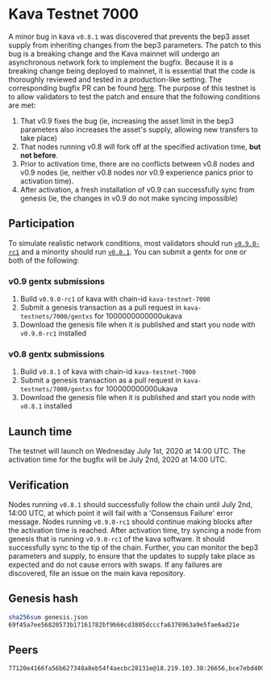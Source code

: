 # Kava Testnet 7000

A minor bug in kava `v0.8.1` was discovered that prevents the bep3 asset supply from inheriting changes from the bep3 parameters. The patch to this bug is a breaking change and the Kava mainnet will undergo an asynchronous network fork to implement the bugfix. Because it is a breaking change being deployed to mainnet, it is essential that the code is thoroughly reviewed and tested in a production-like setting. The corresponding bugfix PR can be found [here](https://github.com/Kava-Labs/kava/pull/604). The purpose of this testnet is to allow validators to test the patch and ensure that the following conditions are met:

1. That v0.9 fixes the bug (ie, increasing the asset limit in the bep3 parameters also increases the asset's supply, allowing new transfers to take place)
2. That nodes running v0.8 will fork off at the specified activation time, **but not before**.
3. Prior to activation time, there are no conflicts between v0.8 nodes and v0.9 nodes (ie, neither v0.8 nodes nor v0.9 experience panics prior to activation time).
4. After activation, a fresh installation of v0.9 can successfully sync from genesis (ie, the changes in v0.9 do not make syncing impossible)

## Participation

To simulate realistic network conditions, most validators should run [`v0.9.0-rc1`](https://github.com/Kava-Labs/kava/releases/tag/v0.9.0-rc1) and a minority should run [`v0.8.1`](https://github.com/Kava-Labs/kava/releases/tag/v0.8.1). You can submit a gentx for one or both of the following:

### v0.9 gentx submissions

1. Build `v0.9.0-rc1` of kava with chain-id `kava-testnet-7000`
2. Submit a genesis transaction as a pull request in `kava-testnets/7000/gentxs` for 1000000000000ukava
3. Download the genesis file when it is published and start you node with `v0.9.0-rc1` installed

### v0.8 gentx submissions

1. Build `v0.8.1` of kava with chain-id `kava-testnet-7000`
2. Submit a genesis transaction as a pull request in `kava-testnets/7000/gentxs` for 100000000000ukava
3. Download the genesis file when it is published and start you node with `v0.8.1` installed

## Launch time

The testnet will launch on Wednesday July 1st, 2020 at 14:00 UTC. The activation time for the bugfix will be July 2nd, 2020 at 14:00 UTC.

## Verification

Nodes running `v0.8.1` should successfully follow the chain until July 2nd, 14:00 UTC, at which point it will fail with a 'Consensus Failure' error message. Nodes running `v0.9.0-rc1` should continue making blocks after the activation time is reached. After activation time, try syncing a node from genesis that is running `v0.9.0-rc1` of the kava software. It should successfully sync to the tip of the chain. Further, you can monitor the bep3 parameters and supply, to ensure that the updates to supply take place as expected and do not cause errors with swaps. If any failures are discovered, file an issue on the main kava repository.

## Genesis hash

```sh
sha256sum genesis.json
69f45a7ee56820573b17161782bf9b66cd3805dcccfa6376963a9e5fae6ad21e
```

## Peers

```sh
77120e4166fa56b627348a8eb54f4aecbc28131e@18.219.103.38:26656,bce7ebd409182006f782e06e2320db464936cd19@184.169.230.232:26656,2f207bcae54fb29c0b3e8757ee486347b4481ed8@3.23.104.193:26656
```
